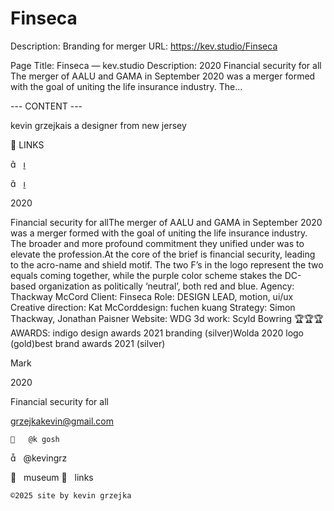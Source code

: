 # Finseca

Description: Branding for merger
URL: https://kev.studio/Finseca

Page Title: Finseca — kev.studio
Description: 2020 Financial security for all The merger of AALU and GAMA in September 2020 was a merger formed with the goal of uniting the life insurance industry. The...

--- CONTENT ---

kevin grzejkais a designer from new jersey


	



 



	
	
︎ LINKS

︎︎︎   ︎︎︎

︎︎︎   ︎︎︎

2020
	
Financial security for allThe merger of AALU and GAMA in September 2020 was a merger formed with the goal of uniting the life insurance industry. The broader and more profound commitment they unified under was to elevate the profession.At the core of the brief is financial security, leading to the acro-name and shield motif. The two F’s in the logo represent the two equals coming together, while the purple color scheme stakes the DC-based organization as politically ‘neutral’, both red and blue.
Agency: Thackway McCord
Client: Finseca
Role: DESIGN LEAD, motion, ui/ux
Creative direction: Kat McCorddesign: fuchen kuang
Strategy: Simon Thackway, Jonathan Paisner
Website: WDG
3d work: Scyld Bowring
🏆🏆🏆 AWARDS: indigo design awards 2021 branding (silver)Wolda 2020 logo (gold)best brand awards 2021 (silver)


	





	


	



	






	



	







	



				

				
 
 
  Mark

2020

Financial security for all

grzejkakevin@gmail.com


	
	︎   @k gosh
︎   @kevingrz

	
︎   museum
︎   links












	
	©2025 site by kevin grzejka

